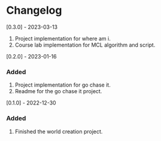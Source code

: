
# Changelog

[0.3.0] - 2023-03-13
1. Project implementation for where am i.
2. Course lab implementation for MCL algorithm and script.

[0.2.0] - 2023-01-16
### Added
1. Project implementation for go chase it.
2. Readme for the go chase it project.

[0.1.0] - 2022-12-30
### Added
1. Finished the world creation project.